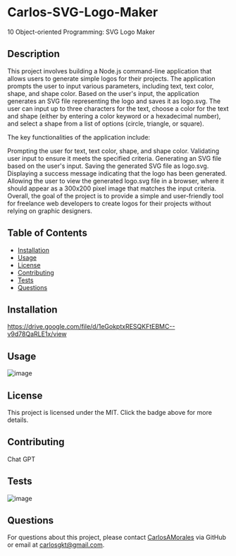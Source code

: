 # Carlos-SVG-Logo-Maker
10 Object-oriented Programming: SVG Logo Maker

## Description

This project involves building a Node.js command-line application that allows users to generate simple logos for their projects. The application prompts the user to input various parameters, including text, text color, shape, and shape color. Based on the user's input, the application generates an SVG file representing the logo and saves it as logo.svg. The user can input up to three characters for the text, choose a color for the text and shape (either by entering a color keyword or a hexadecimal number), and select a shape from a list of options (circle, triangle, or square).

The key functionalities of the application include:

Prompting the user for text, text color, shape, and shape color.
Validating user input to ensure it meets the specified criteria.
Generating an SVG file based on the user's input.
Saving the generated SVG file as logo.svg.
Displaying a success message indicating that the logo has been generated.
Allowing the user to view the generated logo.svg file in a browser, where it should appear as a 300x200 pixel image that matches the input criteria.
Overall, the goal of the project is to provide a simple and user-friendly tool for freelance web developers to create logos for their projects without relying on graphic designers.

## Table of Contents

- [Installation](#installation)
- [Usage](#usage)
- [License](#license)
- [Contributing](#contributing)
- [Tests](#tests)
- [Questions](#questions)

## Installation

https://drive.google.com/file/d/1eGokptxRESQKFtEBMC--v9d78QaRLE1x/view

## Usage

![image](https://github.com/carlosamorales/Carlos-SVG-Logo-Maker/assets/7796766/f4d0b71c-9ec3-45c4-bfc5-e924dc1a981d)

## License

This project is licensed under the MIT. Click the badge above for more details.

## Contributing

Chat GPT

## Tests
![image](https://github.com/carlosamorales/Carlos-SVG-Logo-Maker/assets/7796766/c7bd928c-a915-4af3-9305-87de755b63bf)


## Questions

For questions about this project, please contact [CarlosAMorales](https://github.com/CarlosAMorales) via GitHub or email at carlosgkt@gmail.com.
